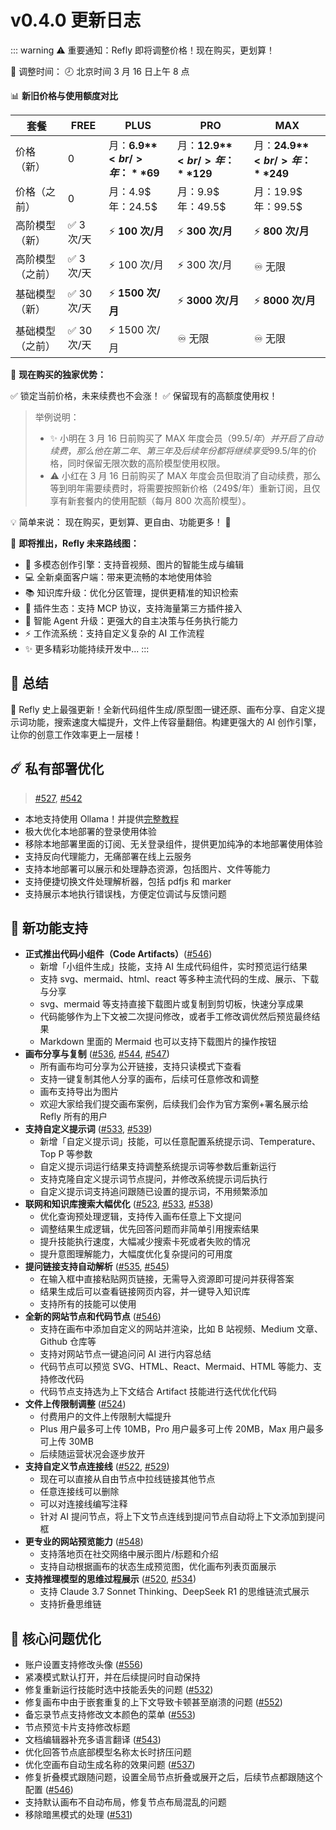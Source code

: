 # v0.4.0 更新日志

::: warning ⚠️ 重要通知：Refly 即将调整价格！现在购买，更划算！

📅 调整时间：
🕗 北京时间 3 月 16 日上午 8 点

📊 **新旧价格与使用额度对比**

| 套餐 | FREE | PLUS | PRO | MAX |
|------|------|------|-----|-----|
| 价格（新） | 0 | 月：**6.9$** <br/> 年：**69$** | 月：**12.9$** <br/> 年：**129$** | 月：**24.9$** <br/> 年：**249$** |
| 价格（之前） | 0 | 月：4.9$ <br/> 年：24.5$ | 月：9.9$ <br/> 年：49.5$ | 月：19.9$ <br/> 年：99.5$ |
| 高阶模型（新） | ✅ 3 次/天 | ⚡️ **100 次/月** | ⚡️ **300 次/月** | ⚡️ **800 次/月** |
| 高阶模型（之前） | ✅ 3 次/天 | ⚡️ 100 次/月 | ⚡️ 300 次/月 | ♾️ 无限 |
| 基础模型（新） | ✅ 30 次/天 | ⚡️ **1500 次/月** | ⚡️ **3000 次/月** | ⚡️ **8000 次/月** |
| 基础模型（之前） | ✅ 30 次/天 | ⚡️ 1500 次/月 | ♾️ 无限 | ♾️ 无限 |

🎁 **现在购买的独家优势：**

✅ 锁定当前价格，未来续费也不会涨！
✅ 保留现有的高额度使用权！

> 举例说明：
> - ✨ 小明在 3 月 16 日前购买了 MAX 年度会员（99.5$/年）并开启了自动续费，那么他在第二年、第三年及后续年份都将继续享受 99.5$/年的价格，同时保留无限次数的高阶模型使用权限。
> - ⚠️ 小红在 3 月 16 日前购买了 MAX 年度会员但取消了自动续费，那么等到明年需要续费时，将需要按照新价格（249$/年）重新订阅，且仅享有新套餐内的使用配额（每月 800 次高阶模型）。

💡 简单来说：
现在购买，更划算、更自由、功能更多！ 🚀

🚀 **即将推出，Refly 未来路线图：**

- 🎨 多模态创作引擎：支持音视频、图片的智能生成与编辑
- 💻 全新桌面客户端：带来更流畅的本地使用体验
- 📚 知识库升级：优化分区管理，提供更精准的知识检索
- 🔌 插件生态：支持 MCP 协议，支持海量第三方插件接入
- 🤖 智能 Agent 升级：更强大的自主决策与任务执行能力
- ⚡️ 工作流系统：支持自定义复杂的 AI 工作流程
- ✨ 更多精彩功能持续开发中...
:::

## 🦹 总结

🎉 Refly 史上最强更新！全新代码组件生成/原型图一键还原、画布分享、自定义提示词功能，搜索速度大幅提升，文件上传容量翻倍。构建更强大的 AI 创作引擎，让你的创意工作效率更上一层楼！

## ☄️ 私有部署优化

> [#527](https://github.com/refly-ai/refly/pull/527), [#542](https://github.com/refly-ai/refly/pull/542)

- 本地支持使用 Ollama！并提供[完整教程](https://docs.refly.ai/zh/guide/self-deploy/ollama)
- 极大优化本地部署的登录使用体验
- 移除本地部署里面的订阅、无关登录组件，提供更加纯净的本地部署使用体验
- 支持反向代理能力，无痛部署在线上云服务
- 支持本地部署可以展示和处理静态资源，包括图片、文件等能力
- 支持便捷切换文件处理解析器，包括 pdfjs 和 marker
- 支持展示本地执行错误栈，方便定位调试与反馈问题

## 🌟 新功能支持

- **正式推出代码小组件（Code Artifacts）**([#546](https://github.com/refly-ai/refly/pull/546))
  - 新增「小组件生成」技能，支持 AI 生成代码组件，实时预览运行结果
  - 支持 svg、mermaid、html、react 等多种主流代码的生成、展示、下载与分享
  - svg、mermaid 等支持直接下载图片或复制到剪切板，快速分享成果
  - 代码能够作为上下文被二次提问修改，或者手工修改调优然后预览最终结果
  - Markdown 里面的 Mermaid 也可以支持下载图片的操作按钮
- **画布分享与复制** ([#536](https://github.com/refly-ai/refly/pull/536), [#544](https://github.com/refly-ai/refly/pull/544), [#547](https://github.com/refly-ai/refly/pull/547))
  - 所有画布均可分享为公开链接，支持只读模式下查看
  - 支持一键复制其他人分享的画布，后续可任意修改和调整
  - 画布支持导出为图片
  - 欢迎大家给我们提交画布案例，后续我们会作为官方案例+署名展示给 Refly 所有的用户
- **支持自定义提示词** ([#533](https://github.com/refly-ai/refly/pull/533), [#539](https://github.com/refly-ai/refly/pull/539))
  - 新增「自定义提示词」技能，可以任意配置系统提示词、Temperature、Top P 等参数
  - 自定义提示词运行结果支持调整系统提示词等参数后重新运行
  - 支持克隆自定义提示词节点提问，并修改系统提示词后执行
  - 自定义提示词支持追问跟随已设置的提示词，不用频繁添加
- **联网和知识库搜索大幅优化** ([#523](https://github.com/refly-ai/refly/pull/523), [#533](https://github.com/refly-ai/refly/pull/533), [#538](https://github.com/refly-ai/refly/pull/538))
  - 优化查询预处理逻辑，支持传入画布任意上下文提问
  - 调整结果生成逻辑，优先回答问题而非简单引用搜索结果
  - 提升技能执行速度，大幅减少搜索卡死或者失败的情况
  - 提升意图理解能力，大幅度优化复杂提问的可用度
- **提问链接支持自动解析** ([#535](https://github.com/refly-ai/refly/pull/535), [#545](https://github.com/refly-ai/refly/pull/545))
  - 在输入框中直接粘贴网页链接，无需导入资源即可提问并获得答案
  - 结果生成后可以查看链接网页内容，并一键导入知识库
  - 支持所有的技能可以使用
- **全新的网站节点和代码节点** ([#546](https://github.com/refly-ai/refly/pull/546))
  - 支持在画布中添加自定义的网站并渲染，比如 B 站视频、Medium 文章、Github 仓库等
  - 支持对网站节点一键追问问 AI 进行内容总结
  - 代码节点可以预览 SVG、HTML、React、Mermaid、HTML 等能力、支持修改代码
  - 代码节点支持选为上下文结合 Artifact 技能进行迭代优化代码
- **文件上传限制调整** ([#524](https://github.com/refly-ai/refly/pull/524))
  - 付费用户的文件上传限制大幅提升
  - Plus 用户最多可上传 10MB，Pro 用户最多可上传 20MB，Max 用户最多可上传 30MB
  - 后续随运营状况会逐步放开
- **支持自定义节点连接线** ([#522](https://github.com/refly-ai/refly/pull/522), [#529](https://github.com/refly-ai/refly/pull/529))
  - 现在可以直接从自由节点中拉线链接其他节点
  - 任意连接线可以删除
  - 可以对连接线编写注释
  - 针对 AI 提问节点，将上下文节点连线到提问节点自动将上下文添加到提问框
- **更专业的网站预览能力** ([#548](https://github.com/refly-ai/refly/pull/548))
  - 支持落地页在社交网络中展示图片/标题和介绍
  - 支持自动根据画布的状态生成预览图，优化画布列表页面展示
- **支持推理模型的思维过程展示** ([#520](https://github.com/refly-ai/refly/pull/520), [#534](https://github.com/refly-ai/refly/pull/534))
  - 支持 Claude 3.7 Sonnet Thinking、DeepSeek R1 的思维链流式展示
  - 支持折叠思维链

## 💫 核心问题优化

- 账户设置支持修改头像 ([#556](https://github.com/refly-ai/refly/pull/556))
- 紧凑模式默认打开，并在后续提问时自动保持
- 修复重新运行技能时选中技能丢失的问题 ([#532](https://github.com/refly-ai/refly/pull/532))
- 修复画布中由于嵌套重复的上下文导致卡顿甚至崩溃的问题 ([#552](https://github.com/refly-ai/refly/pull/552))
- 备忘录节点支持修改文本颜色的菜单 ([#553](https://github.com/refly-ai/refly/pull/553))
- 节点预览卡片支持修改标题
- 文档编辑器补充多语言翻译 ([#543](https://github.com/refly-ai/refly/pull/543))
- 优化回答节点底部模型名称太长时挤压问题
- 优化空画布自动生成名称的效果问题 ([#537](https://github.com/refly-ai/refly/pull/537))
- 修复折叠模式跟随问题，设置全局节点折叠或展开之后，后续节点都跟随这个配置 ([#546](https://github.com/refly-ai/refly/pull/546))
- 支持默认画布不自动布局，修复节点布局混乱的问题
- 移除暗黑模式的处理 ([#531](https://github.com/refly-ai/refly/pull/531))
